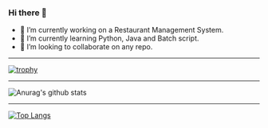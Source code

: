 ### Hi there 👋

<!--
**Mastermind-sap/Mastermind-sap** is a ✨ _special_ ✨ repository because its `README.md` (this file) appears on your GitHub profile.

Here are some ideas to get you started:

- 🤔 I’m looking for help with ...
- 💬 Ask me about ...
- 📫 How to reach me: ...
- 😄 Pronouns: ...
- ⚡ Fun fact: ...
-->

- 🔭 I’m currently working on a Restaurant Management System.
- 🌱 I’m currently learning Python, Java and Batch script.
- 👯 I’m looking to collaborate on any repo.

---

[![trophy](https://github-profile-trophy.vercel.app/?username=Mastermind-sap&theme=dracula)](https://github.com/ryo-ma/github-profile-trophy)

---

![Anurag's github stats](https://github-readme-stats.vercel.app/api?username=Mastermind-sap&show_icons=true&theme=radical)

---

[![Top Langs](https://github-readme-stats.vercel.app/api/top-langs/?username=Mastermind-sap&theme=radical)](https://github.com/anuraghazra/github-readme-stats)
